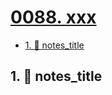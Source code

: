 # [0088. xxx](https://github.com/Tdahuyou/TNotes.nodejs/tree/main/notes/0088.%20xxx)

<!-- region:toc -->

- [1. 📒 notes_title](#1--notes_title)

<!-- endregion:toc -->

## 1. 📒 notes_title
